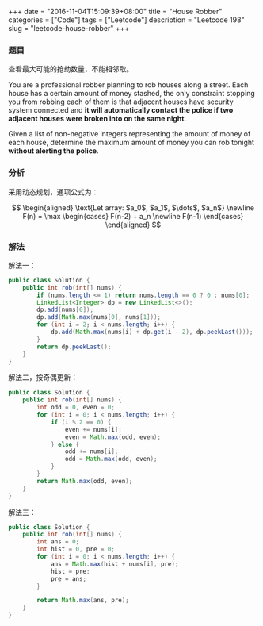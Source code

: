 +++
date = "2016-11-04T15:09:39+08:00"
title = "House Robber"
categories = ["Code"]
tags = ["Leetcode"]
description = "Leetcode 198"
slug = "leetcode-house-robber"
+++

### 题目

查看最大可能的抢劫数量，不能相邻取。

You are a professional robber planning to rob houses along a street. Each house has a certain amount of money stashed, the only constraint stopping you from robbing each of them is that adjacent houses have security system connected and __it will automatically contact the police if two adjacent houses were broken into on the same night__.

Given a list of non-negative integers representing the amount of money of each house, determine the maximum amount of money you can rob tonight __without alerting the police__.

### 分析

采用动态规划，通项公式为：

$$
\begin{aligned}
\text{Let array: $a_0$, $a_1$, $\dots$, $a_n$}
\newline
F(n) = \max \begin{cases}
F(n-2) + a_n \newline
F(n-1)
\end{cases}
\end{aligned}
$$


### 解法

解法一：

```java
public class Solution {
    public int rob(int[] nums) {
        if (nums.length <= 1) return nums.length == 0 ? 0 : nums[0];
        LinkedList<Integer> dp = new LinkedList<>();
        dp.add(nums[0]);
        dp.add(Math.max(nums[0], nums[1]));
        for (int i = 2; i < nums.length; i++) {
            dp.add(Math.max(nums[i] + dp.get(i - 2), dp.peekLast()));
        }
        return dp.peekLast();
    }
}
```

解法二，按奇偶更新：

```java
public class Solution {
    public int rob(int[] nums) {
        int odd = 0, even = 0;
        for (int i = 0; i < nums.length; i++) {
            if (i % 2 == 0) {
                even += nums[i];
                even = Math.max(odd, even);
            } else {
                odd += nums[i];
                odd = Math.max(odd, even);
            }
        }
        return Math.max(odd, even);
    }
}
```

解法三：

```java
public class Solution {
    public int rob(int[] nums) {
        int ans = 0;
        int hist = 0, pre = 0;
        for (int i = 0; i < nums.length; i++) {
            ans = Math.max(hist + nums[i], pre);
            hist = pre;
            pre = ans;
        }

        return Math.max(ans, pre);
    }
}
```